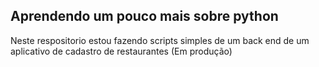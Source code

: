 ## Aprendendo um pouco mais sobre python 
Neste respositorio estou fazendo scripts simples de um back end de um aplicativo de cadastro de restaurantes
(Em produção)